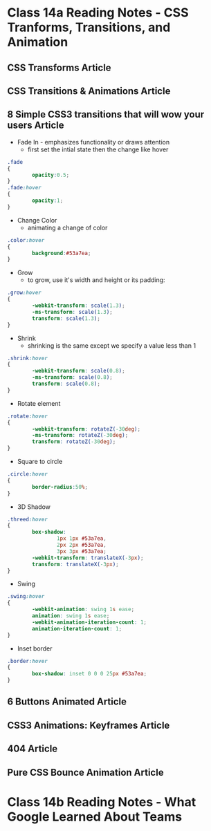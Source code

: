 # Class 14a Reading Notes - CSS Tranforms, Transitions, and Animation

## CSS Transforms Article

## CSS Transitions & Animations Article

## 8 Simple CSS3 transitions that will wow your users Article

- Fade In - emphasizes functionality or draws attention
  - first set the intial state then the change like hover

````css
.fade
{
        opacity:0.5;
}
.fade:hover
{
        opacity:1;
}
````

- Change Color
  - animating a change of color

```` css
.color:hover
{
        background:#53a7ea;
}
````

- Grow
  - to grow, use it's width and height or its padding:

```` css
.grow:hover
{
        -webkit-transform: scale(1.3);
        -ms-transform: scale(1.3);
        transform: scale(1.3);
}
````

- Shrink
  - shrinking is the same except we specify a value less than 1

```` css
.shrink:hover
{
        -webkit-transform: scale(0.8);
        -ms-transform: scale(0.8);
        transform: scale(0.8);
}
````

- Rotate element

```` css 
.rotate:hover
{
        -webkit-transform: rotateZ(-30deg);
        -ms-transform: rotateZ(-30deg);
        transform: rotateZ(-30deg);
}
````

- Square to circle

```` css
.circle:hover
{
        border-radius:50%;
}
````

- 3D Shadow

```` css
.threed:hover
{
        box-shadow:
                1px 1px #53a7ea,
                2px 2px #53a7ea,
                3px 3px #53a7ea;
        -webkit-transform: translateX(-3px);
        transform: translateX(-3px);
}
````

- Swing

````css
.swing:hover
{
        -webkit-animation: swing 1s ease;
        animation: swing 1s ease;
        -webkit-animation-iteration-count: 1;
        animation-iteration-count: 1;
}
````

- Inset border

````css 
.border:hover
{
        box-shadow: inset 0 0 0 25px #53a7ea;
}
````

## 6 Buttons Animated Article

## CSS3 Animations: Keyframes Article

## 404 Article

## Pure CSS Bounce Animation Article 

# Class 14b Reading Notes - What Google Learned About Teams